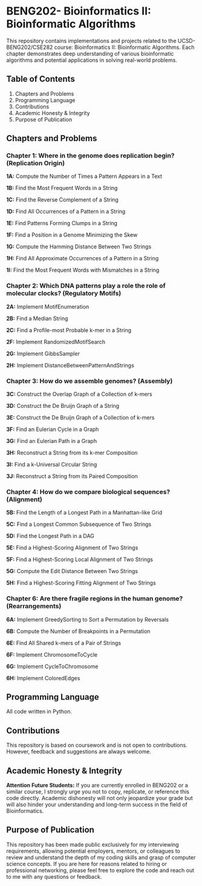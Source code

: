 # BENG202- Bioinformatics II: Bioinformatic Algorithms
This repository contains implementations and projects related to the UCSD- BENG202/CSE282 course: Bioinformatics II: Bioinformatic Algorithms. Each chapter demonstrates deep understanding of various bioinformatic algorithms and potential applications in solving real-world problems.

## Table of Contents
1. Chapters and Problems
2. Programming Language
3. Contributions
4. Academic Honesty & Integrity
5. Purpose of Publication

## Chapters and Problems
### **Chapter 1:** Where in the genome does replication begin? (Replication Origin)
**1A:** Compute the Number of Times a Pattern Appears in a Text

**1B:** Find the Most Frequent Words in a String

**1C:** Find the Reverse Complement of a String

**1D:** Find All Occurrences of a Pattern in a String

**1E:** Find Patterns Forming Clumps in a String

**1F:** Find a Position in a Genome Minimizing the Skew

**1G:** Compute the Hamming Distance Between Two Strings

**1H:** Find All Approximate Occurrences of a Pattern in a String

**1I:** Find the Most Frequent Words with Mismatches in a String

### **Chapter 2:** Which DNA patterns play a role the role of molecular clocks? (Regulatory Motifs)
**2A:** Implement MotifEnumeration

**2B:** Find a Median String

**2C:** Find a Profile-most Probable k-mer in a String

**2F:** Implement RandomizedMotifSearch

**2G:** Implement GibbsSampler

**2H:** Implement DistanceBetweenPatternAndStrings

### **Chapter 3:** How do we assemble genomes? (Assembly)
**3C:** Construct the Overlap Graph of a Collection of k-mers

**3D:** Construct the De Bruijn Graph of a String

**3E:** Construct the De Bruijn Graph of a Collection of k-mers

**3F:** Find an Eulerian Cycle in a Graph

**3G:** Find an Eulerian Path in a Graph

**3H:** Reconstruct a String from its k-mer Composition

**3I:** Find a k-Universal Circular String

**3J:** Reconstruct a String from its Paired Composition
### **Chapter 4:** How do we compare biological sequences? (Alignment)
**5B:** Find the Length of a Longest Path in a Manhattan-like Grid

**5C:** Find a Longest Common Subsequence of Two Strings

**5D:** Find the Longest Path in a DAG

**5E:** Find a Highest-Scoring Alignment of Two Strings

**5F:** Find a Highest-Scoring Local Alignment of Two Strings

**5G:** Compute the Edit Distance Between Two Strings

**5H:** Find a Highest-Scoring Fitting Alignment of Two Strings

### **Chapter 6:** Are there fragile regions in the human genome? (Rearrangements)
**6A:** Implement GreedySorting to Sort a Permutation by Reversals

**6B:** Compute the Number of Breakpoints in a Permutation

**6E:** Find All Shared k-mers of a Pair of Strings

**6F:** Implement ChromosomeToCycle

**6G:** Implement CycleToChromosome

**6H:** Implement ColoredEdges

## Programming Language
All code written in Python. 

## Contributions
This repository is based on coursework and is not open to contributions. However, feedback and suggestions are always welcome.

## Academic Honesty & Integrity
**Attention Future Students:** If you are currently enrolled in BENG202 or a similar course, I strongly urge you not to copy, replicate, or reference this code directly. Academic dishonesty will not only jeopardize your grade but will also hinder your understanding and long-term success in the field of Bioinformatics.

## Purpose of Publication
This repository has been made public exclusively for my interviewing requirements, allowing potential employers, mentors, or colleagues to review and understand the depth of my coding skills and grasp of computer science concepts. If you are here for reasons related to hiring or professional networking, please feel free to explore the code and reach out to me with any questions or feedback.
